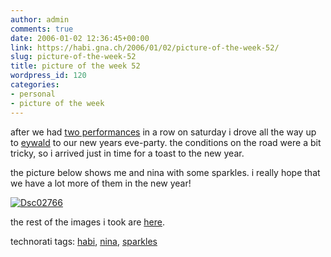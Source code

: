 ```yaml
---
author: admin
comments: true
date: 2006-01-02 12:36:45+00:00
link: https://habi.gna.ch/2006/01/02/picture-of-the-week-52/
slug: picture-of-the-week-52
title: picture of the week 52
wordpress_id: 120
categories:
- personal
- picture of the week
---
```



after we had [two performances](https://habi.gna.ch/blog/archives/000705.html) in a row on saturday i drove all the way up to [eywald](http://map.search.ch/eywald?z=64) to our new years eve-party. the conditions on the road were a bit tricky, so i arrived just in time for a toast to the new year.
  
the picture below shows me and nina with some sparkles. i really hope that we have a lot more of them in the new year!



[![Dsc02766](https://habi.gna.ch/blog/images/DSC02766-tm.jpg)](https://habi.gna.ch/blog/images/DSC02766.jpg)



the rest of the images i took are [here](http://www.flickr.com/photos/habi/sets/1727664/).





technorati tags: [habi](http://www.technorati.com/tag/habi), [nina](http://www.technorati.com/tag/nina), [sparkles](http://www.technorati.com/tag/sparkles)
